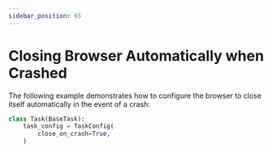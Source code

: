 ```yaml
---
sidebar_position: 65
---
```


# Closing Browser Automatically when Crashed

The following example demonstrates how to configure the browser to close itself automatically in the event of a crash:

```python 
class Task(BaseTask):
    task_config = TaskConfig(
        close_on_crash=True,
    )
```
